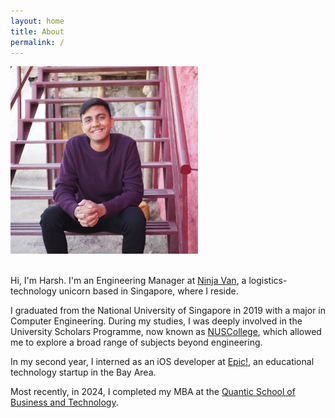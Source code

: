 ```yaml
---
layout: home
title: About
permalink: /
---
```


<img src="profile.jpg" width="300">

<br />
<br />

Hi, I'm Harsh. I'm an Engineering Manager at [Ninja Van](https://www.ninjavan.co/en-sg/about-us), a logistics-technology unicorn based in Singapore, where I reside.

I graduated from the National University of Singapore in 2019 with a major in Computer Engineering. During my studies, I was deeply involved in the University Scholars Programme, now known as [NUSCollege](https://nuscollege.nus.edu.sg/), which allowed me to explore a broad range of subjects beyond engineering.

In my second year, I interned as an iOS developer at [Epic!](https://www.getepic.com), an educational technology startup in the Bay Area.

Most recently, in 2024, I completed my MBA at the [Quantic School of Business and Technology](https://quantic.edu/about/).

